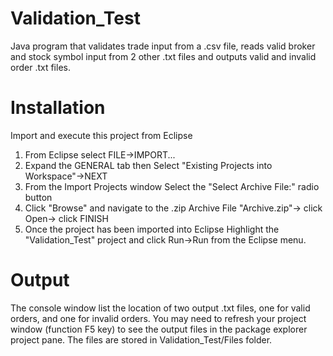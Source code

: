 # Validation_Test
Java program that validates trade input from a .csv file, reads valid broker and stock symbol input from 2 other .txt files and outputs valid and invalid order .txt files. 

# Installation
Import and execute this project from Eclipse 

1) From Eclipse select FILE->IMPORT... 
2) Expand the GENERAL tab then Select "Existing Projects into Workspace"->NEXT 
3) From the Import Projects window Select the "Select Archive File:" radio button
4) Click "Browse" and navigate to the .zip Archive File "Archive.zip"-> click Open-> click FINISH
5) Once the project has been imported into Eclipse Highlight the "Validation_Test" project and click Run->Run from the Eclipse menu.

# Output
The console window list the location of two output .txt files, one for valid orders, and one for invalid orders.  You may need to refresh your project window (function F5 key) to see the output files in the package explorer project pane.  The files are stored in Validation_Test/Files folder.  
